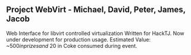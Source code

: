 Project WebVirt -  Michael, David, Peter, James, Jacob
---------------------------------------------
Web Interface for libvirt controlled virtualization
Written for HackTJ. Now under development for production usage.
Estimated Value: ~$500 in prizes and ~$20 in Coke consumed during event.
